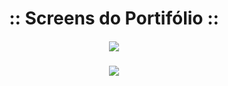 <h1 align="center"> :: Screens do Portifólio :: </h1>

<h4 align="center">
 <img src="https://user-images.githubusercontent.com/957189/85936118-bc966200-b8cd-11ea-98ae-5cef6605c824.png" />
</h4>

<h3  :: Tela de experiência de trabalho ::</h3>

<h4 align="center">
 <img src="https://user-images.githubusercontent.com/957189/85936176-6544c180-b8ce-11ea-92f5-17b4b2b116f4.png" />
</h4>



